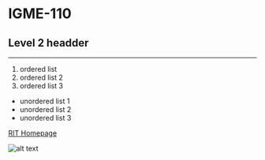 # IGME-110
## Level 2 headder
---
1. ordered list
2. ordered list 2
3. ordered list 3

- unordered list 1
- unordered list 2
- unordered list 3

[RIT Homepage](https://www.rit.edu/)

![alt text](<img width="680" height="510" alt="image" src="https://github.com/user-attachments/assets/d0212c03-ef79-44f2-9d88-5596c7cfecaa" />)
